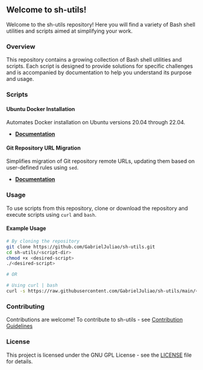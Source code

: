 ## Welcome to sh-utils!

Welcome to the sh-utils repository! Here you will find a variety of Bash shell utilities and scripts aimed at simplifying your work.

### Overview

This repository contains a growing collection of Bash shell utilities and scripts. Each script is designed to provide solutions for specific challenges and is accompanied by documentation to help you understand its purpose and usage.

### Scripts

#### Ubuntu Docker Installation

Automates Docker installation on Ubuntu versions 20.04 through 22.04.

- **[Documentation](ubuntu/install_docker_ubuntu_20_04_through_22_04.md)**

#### Git Repository URL Migration

Simplifies migration of Git repository remote URLs, updating them based on user-defined rules using `sed`.

- **[Documentation](git/swap_remote_origin_url_with_expression.md)**

### Usage

To use scripts from this repository, clone or download the repository and execute scripts using `curl` and `bash`.

#### Example Usage

```bash
# By cloning the repository
git clone https://github.com/GabrielJuliao/sh-utils.git
cd sh-utils/<script-dir>
chmod +x <desired-script>
./<desired-script>

# OR

# Using curl | bash
curl -s https://raw.githubusercontent.com/GabrielJuliao/sh-utils/main/<script-dir>/<desired-script>.sh | bash -s -- <script-args>
```

### Contributing

Contributions are welcome! To contribute to sh-utils - see [Contribution Guidelines](CONTRIBUTING)

### License

This project is licensed under the GNU GPL License - see the [LICENSE](LICENSE) file for details.